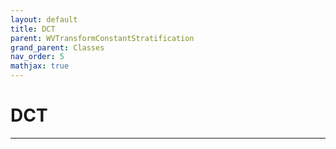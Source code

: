 ```yaml
---
layout: default
title: DCT
parent: WVTransformConstantStratification
grand_parent: Classes
nav_order: 5
mathjax: true
---
```


#  DCT




---

